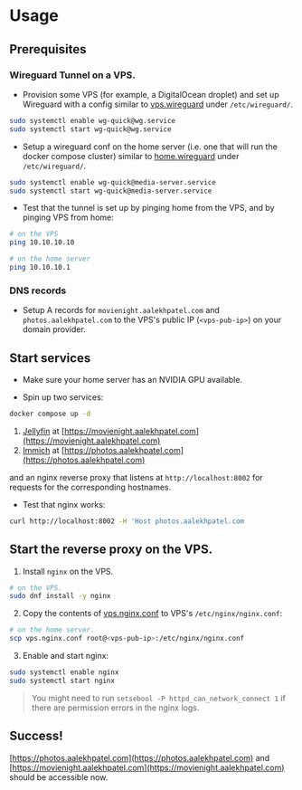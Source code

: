 # Usage

## Prerequisites

### Wireguard Tunnel on a VPS.

- Provision some VPS (for example, a DigitalOcean droplet) and set up Wireguard with a config similar to [vps.wireguard](./vps.wireguard) under `/etc/wireguard/`.

```sh
sudo systemctl enable wg-quick@wg.service
sudo systemctl start wg-quick@wg.service
```

- Setup a wireguard conf on the home server (i.e. one that will run the docker compose cluster) similar to [home.wireguard](./home.wireguard) under `/etc/wireguard/`.

```sh
sudo systemctl enable wg-quick@media-server.service
sudo systemctl start wg-quick@media-server.service
```

- Test that the tunnel is set up by pinging home from the VPS, and by pinging VPS from home:

```sh
# on the VPS
ping 10.10.10.10
```

```sh
# on the home server
ping 10.10.10.1
```

### DNS records

- Setup A records for `movienight.aalekhpatel.com` and `photos.aalekhpatel.com` to the VPS's public IP (`<vps-pub-ip>`) on your domain provider.

## Start services

- Make sure your home server has an NVIDIA GPU available.

- Spin up two services:

```sh
docker compose up -d
```
1. [Jellyfin](https://jellyfin.org/) at [https://movienight.aalekhpatel.com](https://movienight.aalekhpatel.com)
2. [Immich](https://immich.app/) at [https://photos.aalekhpatel.com](https://photos.aalekhpatel.com)

and an nginx reverse proxy that listens at `http://localhost:8002` for requests for the corresponding hostnames. 

- Test that nginx works:
```sh
curl http://localhost:8002 -H 'Host photos.aalekhpatel.com
```

## Start the reverse proxy on the VPS.

1. Install `nginx` on the VPS.

```sh
# on the VPS.
sudo dnf install -y nginx
```

2. Copy the contents of [vps.nginx.conf](./vps.nginx.conf) to VPS's `/etc/nginx/nginx.conf`:

```sh
# on the home server.
scp vps.nginx.conf root@<vps-pub-ip>:/etc/nginx/nginx.conf
```

3. Enable and start nginx:

```sh
sudo systemctl enable nginx
sudo systemctl start nginx
```

> You might need to run `setsebool -P httpd_can_network_connect 1` if there are permission errors in the nginx logs.


## Success!

[https://photos.aalekhpatel.com](https://photos.aalekhpatel.com) and [https://movienight.aalekhpatel.com](https://movienight.aalekhpatel.com) should be accessible now.
